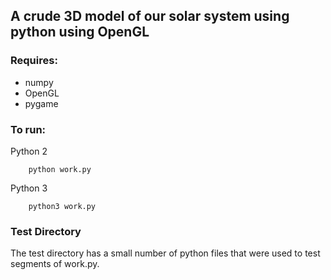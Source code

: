 ## A crude 3D model of our solar system using python using OpenGL

### Requires:
* numpy
* OpenGL
* pygame

### To run:
Python 2

        python work.py
Python 3

        python3 work.py

### Test Directory

The test directory has a small number of python files that were used to test segments of work.py.
